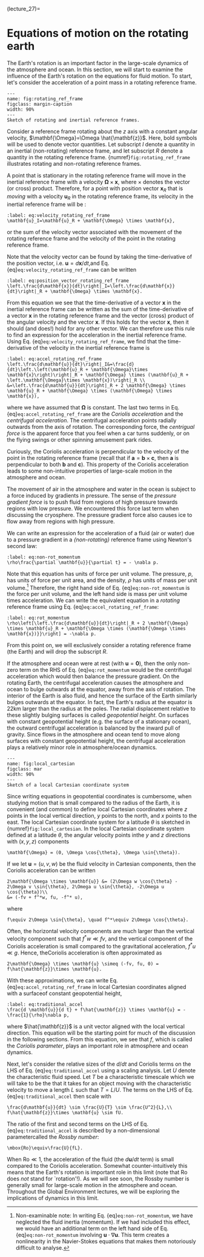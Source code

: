 (lecture_27)=
# Equations of motion on the rotating earth

The Earth's rotation is an important factor in the large-scale dynamics of the atmosphere and ocean. In this section, we will start to examine the influence of the Earth's rotation on the equations for fluid motion. To start, let's consider the acceleration of a point mass in a rotating reference frame.

```{figure} ./figures/rotating_ref_frame.png
---
name: fig:rotating_ref_frame
figclass: margin-caption
width: 90%
---
Sketch of rotating and inertial reference frames.
```

Consider a reference frame rotating about the $z$ axis with a constant angular velocity, $\mathbf{\Omega}=\Omega \hat{\mathbf{z}}$. Here, bold symbols will be used to denote vector quantities. Let subscript $I$ denote a quantity in an inertial (non-rotating) reference frame, and let subscript $R$ denote a quantity in the rotating reference frame. {numref}`fig:rotating_ref_frame` illustrates rotating and non-rotating reference frames.

A point that is stationary in the rotating reference frame will move in the inertial reference frame with a velocity $\mathbf{\Omega} \times \mathbf{x}$, where $\times$ denotes the vector (or cross) product. Therefore, for a point with position vector $\mathbf{x}_R$ that is _moving_ with a velocity $\mathbf{u}_R$ in the rotating reference frame, its velocity in the inertial reference frame will be :

```{math}
:label: eq:velocity_rotating_ref_frame
\mathbf{u}_I=\mathbf{u}_R + \mathbf{\Omega} \times \mathbf{x},
```

or the sum of the velocity vector associated with the movement of the rotating reference frame and the velocity of the point in the rotating reference frame. 

Note that the velocity vector can be found by taking the time-derivative of the position vector, i.e. $\mathbf{u}=d\mathbf{x}/dt$,and Eq. {eq}`eq:velocity_rotating_ref_frame` can be written

```{math}
:label: eq:position_vector_rotating_ref_frame
\left.\frac{d\mathbf{x}}{dt}\right|_I=\left.\frac{d\mathbf{x}}{dt}\right|_R + \mathbf{\Omega} \times \mathbf{x}. 
```

From this equation we see that the time-derivative of a vector $\mathbf{x}$ in the inertial reference frame can be written as the sum of the time-derivative of a vector $\mathbf{x}$ in the rotating reference frame and the vector (cross) product of the angular velocity and the vector $\mathbf{x}$. If this holds for the vector $\mathbf{x}$, then it should (and does!) hold for any other vector. We can therefore use this rule to find an expression for the acceleration in the inertial reference frame. Using Eq. {eq}`eq:velocity_rotating_ref_frame`, we find that the time-derivative of the velocity in the inertial reference frame is

```{math}
:label: eq:accel_rotating_ref_frame
\left.\frac{d\mathbf{u}}{dt}\right|_I&=\frac{d}{dt}\left.\left(\mathbf{u}_R + \mathbf{\Omega}\times \mathbf{x}\right)\right|_R + \mathbf{\Omega} \times (\mathbf{u}_R + \left.\mathbf{\Omega}\times \mathbf{x})\right|_R \\
&=\left.\frac{d\mathbf{u}}{dt}\right|_R + 2 \mathbf{\Omega} \times \mathbf{u}_R + \mathbf{\Omega} \times (\mathbf{\Omega} \times \mathbf{x}),
```

where we have assumed that $\mathbf{\Omega}$ is constant. The last two terms in Eq. {eq}`eq:accel_rotating_ref_frame` are the 
_Coriolis acceleration_ and the _centrifugal acceleration_. The centrifugal acceleration points radially outwards from the axis of rotation. The corresponding force, the _centrigual force_ is the apparent force that you feel when a car turns suddenly, or on the flying swings or other spinning amusement park rides.

Curiously, the Coriolis acceleration is perpendicular to the velocity of the point in the rotating reference frame (recall that if $\mathbf{a}=\mathbf{b} \times \mathbf{c}$, then $\mathbf{a}$ is perpendicular to both $\mathbf{b}$ and $\mathbf{c}$). This property of the Coriolis acceleration leads to some non-intuitive properties of large-scale motion in the atmosphere and ocean.

The movement of air in the atmosphere and water in the ocean is subject to a force induced by gradients in pressure. The sense of the _pressure gradient force_ is to push fluid from regions of high pressure towards regions with low pressure. We encountered this force last term when discussing the cryosphere. The pressure gradient force also causes ice to flow away from regions with high pressure.

We can write an expression for the acceleration of a fluid (air or water) due to a pressure gradient in a _{non-rotating}_ reference frame using Newton's second law:

```{math}
:label: eq:non-rot_momentum
\rho\frac{\partial \mathbf{u}}{\partial t} = - \nabla p.
```

Note that this equation has units of force per unit volume. The pressure, $p$, has units of force per unit area, and the density, $\rho$ has units of mass per unit volume.[^1] Therefore, the right hand side of Eq. {eq}`eq:non-rot_momentum` is the force per unit volume, and the left hand side is mass per unit volume times acceleration.
We can write the equivalent equation in a _rotating_ reference frame using Eq. {eq}`eq:accel_rotating_ref_frame`:

[^1]: Non-examinable note: In writing Eq. {eq}`eq:non-rot_momentum`, we have neglected the fluid inertia (momentum). If we had included this effect, we would have an additional term on the left hand side of Eq. {eq}`eq:non-rot_momentum` involving $\mathbf{u}\cdot \nabla \mathbf{u}$. This term creates a nonlinearity in the Navier-Stokes equations that makes them notoriously difficult to analyse. 

```{math}
:label: eq:rot_momentum
\rho\left[\left.\frac{d\mathbf{u}}{dt}\right|_R + 2 \mathbf{\Omega} \times \mathbf{u}_R + \mathbf{\Omega \times (\mathbf{\Omega \times \mathbf{x})}}\right] = -\nabla p.
```

From this point on, we will exclusively consider a rotating reference frame (the Earth) and will drop the subscript $R$. 

If the atmosphere and ocean were at rest (with $\mathbf{u}=\mathbf{0}$), then the only non-zero term on the RHS of Eq. {eq}`eq:rot_momentum` would be the centrifugal acceleration which would then balance the pressure gradient. On the rotating Earth, the centrifugal acceleration causes the atmosphere and ocean to bulge outwards at the equator, away from the axis of rotation. The interior of the Earth is also fluid, and hence the surface of the Earth similarly bulges outwards at the equator. In fact, the Earth's radius at the equator is 22km larger than the radius at the poles. The radial displacement relative to these slightly bulging surfaces is called _geopotential height_. On surfaces with constant geopotential height (e.g. the surface of a stationary ocean), the outward centrifugal acceleration is balanced by the inward pull of gravity. Since flows in the atmosphere and ocean tend to move along surfaces with constant geopotential height, the centrifugal acceleration plays a relatively minor role in atmosphere/ocean dynamics. 

```{figure} ./figures/local_cartesian.png
---
name: fig:local_cartesian
figclass: mar
width: 90%
---
Sketch of a local Cartesian coordinate system
```

Since writing equations in geopotential coordinates is cumbersome, when studying motion that is small compared to the radius of the Earth, it is convenient (and common) to define local Cartesian coordinates where $z$ points in the local vertical direction, $y$ points to the north, and $x$ points to the east. The local Cartesian coordinate system for a latitude $\theta$ is sketched in {numref}`fig:local_cartesian`. In the local Cartesian coordinate system defined at a latitude $\theta$, the angular velocity points inthe $y$ and $z$ directions with $(x,y,z)$ components

```{math}
\mathbf{\Omega} = (0, \Omega \cos{\theta}, \Omega \sin{\theta}).
```


If we let $\mathbf{u}=(u,v,w)$ be the fluid velocity in Cartesian components, then the Coriolis acceleration can be written

```{math}
2\mathbf{\Omega \times \mathbf{u}} &= (2\Omega w \cos{\theta} - 2\Omega v \sin{\theta}, 2\Omega u \sin{\theta}, -2\Omega u \cos{\theta})\\
&= (-fv + f^*w, fu, -f^* u),
```

where

```{math}
f\equiv 2\Omega \sin{\theta}, \quad f^*\equiv 2\Omega \cos{\theta}.
```


Often, the horizontal velocity components are much larger than the vertical velocity component such that $f^*w \ll fv$, and the vertical component of the Coriolis acceleration is small compared to the gravitational acceleration, $f^*u \ll g$. Hence, theCoriolis acceleration is often approximated as

```{math}
2\mathbf{\Omega} \times \mathbf{u} \simeq (-fv, fu, 0) = f\hat{\mathbf{z}}\times \mathbf{u}.
```

With these approximations, we can write Eq. {eq}`eq:accel_rotating_ref_frame` in local Cartesian coordinates aligned with a surfaceof constant geopotential height,

```{math}
:label: eq:traditional_accel
\frac{d \mathbf{u}}{d t} + f\hat{\mathbf{z}} \times \mathbf{u} = -\frac{1}{\rho}\nabla p,
```

where $\hat{\mathbf{z}}$ is a unit vector aligned with the local vertical direction. This equation will be the starting point for much of the discussion in the following sections. From this equation, we see that $f$, which is called the _Coriolis parameter_, plays an important role in atmosphere and ocean dynamics. 

Next, let's consider the relative sizes of the $d/dt$ and Coriolis terms on the LHS of Eq. {eq}`eq:traditional_accel` using a scaling analysis. Let $U$ denote the characteristic fluid speed. Let $T$ be a characteristic timescale which we will take to be the that it takes for an object moving with the characteristic velocity to move a length $L$ such that $T=L/U$. The terms on the LHS of Eq. {eq}`eq:traditional_accel` then scale with

```{math}
\frac{d\mathbf{u}}{dt} \sim \frac{U}{T} \sim \frac{U^2}{L},\\
f\hat{\mathbf{z}}\times \mathbf{u} \sim fU.
```

The ratio of the first and second terms on the LHS of Eq. {eq}`eq:traditional_accel` is described by a non-dimensional parametercalled the _Rossby number_:

```{math}
\mbox{Ro}\equiv\frac{U}{fL}.
```

When $\mbox{Ro}\ll 1$, the acceleration of the fluid (the $d\mathbf{u}/dt$ term) is small compared to the Coriolis acceleration. Somewhat counter-intuitively this means that the Earth's rotation is important role in this limit (note that Ro does _not_ stand for `rotation'!). As we will see soon, the Rossby number is generally small for large-scale motion in the atmosphere and ocean. Throughout the Global Environment lectures, we will be exploring the implications of dynamics in this limit.
